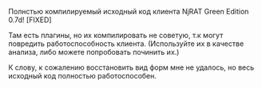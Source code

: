 Полнстью компилируемый исходный код клиента NjRAT Green Edition 0.7d! [FIXED]

Там есть плагины, но их компилировать не советую, т.к могут повредить работоспособность клиента. (Используйте их в качестве анализа, либо можете попробовать починить их.)

К слову, к сожалению восстановить вид форм мне не удалось, но весь исходный код полностью работоспособен.
